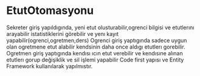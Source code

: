 # EtutOtomasyonu
Sekreter giriş yapıldıgında, yeni etut olusturabilir,ogrenci bilgisi ve etutlerını arayabilir istatistiklerini görebilir ve yenı kayıt yapabilir(ogrenci,ogretmen,ders)
Ogrenci giriş yaptıgında sadece uygun olan ogretmene etut alabilir kendsinin daha once aldıgı etutlerı gorebilir.
Ogretmen giriş yaptıgında kendısı ıcın etut verebilir ve kendısıne alınan etutlerı gorup değişiklik ve sil işlemi yapabilir 
Code first yapısı ve Entity Framework kullanılarak yapılmıstır.
